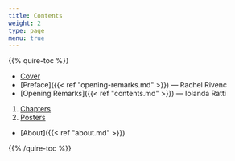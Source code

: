 ```yaml
---
title: Contents
weight: 2
type: page
menu: true
---
```

{{% quire-toc %}}

- [Cover](/)
- [Preface]({{< ref "opening-remarks.md" >}}) — Rachel Rivenc
- [Opening Remarks]({{< ref "contents.md" >}}) — Iolanda Ratti

1. [Chapters](/essays/)
2. [Posters](/posters/)

- [About]({{< ref "about.md" >}})

{{% /quire-toc %}}
